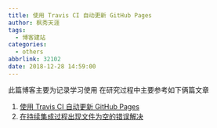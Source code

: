 ```yaml
---
title: 使用 Travis CI 自动更新 GitHub Pages
author: 枫秀天涯
tags:
  - 博客建站
categories:
  - others
abbrlink: 32102
date: 2018-12-28 14:59:00
---
```

此篇博客主要为记录学习使用
在研究过程中主要参考如下俩篇文章
1. [使用 Travis CI 自动更新 GitHub Pages](https://notes.iissnan.com/2016/publishing-github-pages-with-travis-ci/)
2. [在持续集成过程出现文件为空的错误解决](http://yeziahehe.com/2015/12/13/use_Travis_CI_auto_build_Hexo_static_blog/)